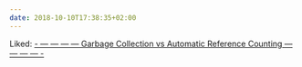 ```yaml
---
date: 2018-10-10T17:38:35+02:00
---
```


Liked: [- — — — — Garbage Collection vs Automatic Reference Counting — — — — -](https://medium.com/computed-comparisons/garbage-collection-vs-automatic-reference-counting-a420bd4c7c81)
